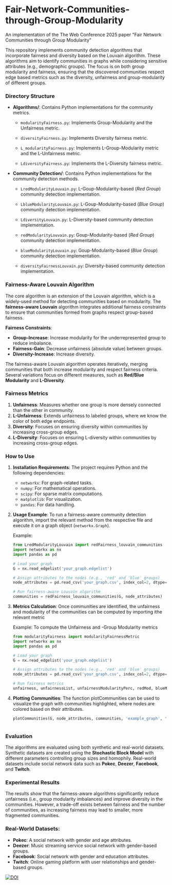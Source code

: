 # Fair-Network-Communities-through-Group-Modularity

An implementation of the The Web Conference 2025 paper "Fair Network Communities through Group Modularity"

This repository implements community detection algorithms that incorporate fairness and diversity based on the Louvain algorithm. These algorithms aim to identify communities in graphs while considering sensitive attributes (e.g., demographic groups). The focus is on both group modularity and fairness, ensuring that the discovered communities respect edge based metrics such as the diversity, unfairness and group-modularity of different groups.

### Directory Structure
- **Algorithms/**: Contains Python implementations for the community metrics.

    - `modularityFairness.py`: Implements Group-Modularity and the Unfairness metric.

    - `diversityFairness.py`: Implements Diversity fairness metric.

    - `L_modularityFairness.py`: Implements L-Group-Modularity metric and the L-Unfairness metric.

    - `LdiversityFairness.py`: Implements the L-Diversity fairness metric.




- **Community Detection/**: Contains Python implementations for the community detection methods.

  - `LredModularityLouvain.py`: L-Goup-Modularity-based (_Red Group_) community detection implementation.

  - `LblueModularityLouvain.py`: L-Goup-Modularity-based (_Blue Group_) community detection implementation.

  - `LdiversityLouvain.py`: L-Diversity-based community detection implementation.

  - `redModularityLouvain.py`: Goup-Modularity-based (_Red Group_) community detection implementation.

  - `blueModularityLouvain.py`: Goup-Modularity-based (_Blue Group_) community detection implementation.

  - `diversityFairnessLouvain.py`: Diversity-based community detection implementation.


### Fairness-Aware Louvain Algorithm

The core algorithm is an extension of the Louvain algorithm, which is a widely-used method for detecting communities based on modularity. The **fairness-aware Louvain** algorithm integrates additional fairness constraints to ensure that communities formed from graphs respect group-based fairness.

**Fairness Constraints**:

   - **Group-Increase**: Increase modularity for the underrepresented group to reduce imbalance.
   - **Fairness-Gain**: Decrease unfairness (absolute value) between groups.
   - **Diversity-Increase**: Increase diversity.

The fairness-aware Louvain algorithm operates iteratively, merging communities that both increase modularity and respect fairness criteria. Several variations focus on different measures, such as **Red/Blue Modularity** and **L-Diversity**.

### Fairness Metrics

   1. **Unfairness**: Measures whether one group is more densely connected than the other in community.
   2. **L-Unfairness**: Extends unfairness to labeled groups, where we know the color of both edge endpoints.
   3. **Diversity**: Focuses on ensuring diversity within communities by increasing cross-group edges.
   4. **L-Diversity**: Focuses on ensuring L-diversity within communities by increasing cross-group edges.




### How to Use

1. **Installation Requirements**:
   The project requires Python and the following dependencies:
   - `networkx`: For graph-related tasks.
   - `numpy`: For mathematical operations.
   - `scipy`: For sparse matrix computations.
   - `matplotlib`: For visualization.
   - `pandas`: For data handling.

2. **Usage Example**:
   To run a fairness-aware community detection algorithm, import the relevant method from the respective file and execute it on a graph object (`networkx.Graph`).

   Example:
   ```python
   from LredModularityLouvain import redFairness_louvain_communities
   import networkx as nx
   import pandas as pd

   # Load your graph
   G = nx.read_edgelist('your_graph.edgelist')

   # Assign attributes to the nodes (e.g., 'red' and 'blue' groups)
   node_attributes = pd.read_csv('your_graph.csv', index_col=2, dtype={'attribute': int}).to_dict()['attribute']

   # Run fairness-aware Louvain algorithm
   communities = redFairness_louvain_communities(G, node_attributes)

3. **Metrics Calculation**:
    Once communities are identified, the unfairness and modularity of the communities can be computed by importing ithe relevant metric

    Example:
    To compute the Unfairness and -Group Modularity metrics
    ```python
    from modularityFairness import modularityFairnessMetric
    import networkx as nx
    import pandas as pd

   # Load your graph
   G = nx.read_edgelist('your_graph.edgelist')

   # Assign attributes to the nodes (e.g., 'red' and 'blue' groups)
   node_attributes = pd.read_csv('your_graph.csv', index_col=2, dtype={'attribute': int}).to_dict()['attribute']

   # Run fairness metrics
   unfairness, unfairnessList, unfairnessModularityPerc, redMod, blueMod = modularityFairnessMetric(G, communities, node_attributes)

4. **Plotting Communities**:
    The function plotCommunities can be used to visualize the graph with communities highlighted, where nodes are colored based on their attributes.

    ```python
    plotCommunities(G, node_attributes, communities, 'example_graph', 'example_plot', 'method_used')



### Evaluation

The algorithms are evaluated using both synthetic and real-world datasets. Synthetic datasets are created using the **Stochastic Block Model** with different parameters controlling group sizes and homophily. Real-world datasets include social network data such as **Pokec**, **Deezer**, **Facebook**, and **Twitch**.

### Experimental Results

The results show that the fairness-aware algorithms significantly reduce unfairness (i.e., group modularity imbalances) and improve diversity in the communities. However, a trade-off exists between fairness and the number of communities, as increasing fairness may lead to smaller, more fragmented communities.

### Real-World Datasets:

   - **Pokec**: A social network with gender and age attributes.
   - **Deezer**: Music streaming service social network with gender-based groups.
   - **Facebook**: Social network with gender and education attributes.
   - **Twitch**: Online gaming platform with user relationships and gender-based groups.




[![DOI](https://zenodo.org/badge/926196014.svg)](https://doi.org/10.5281/zenodo.14794611)
